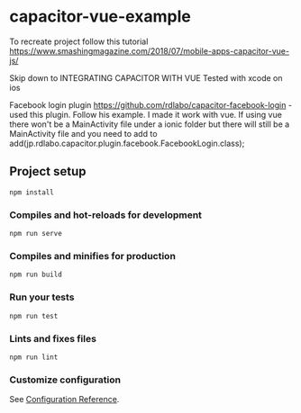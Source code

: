 # capacitor-vue-example


To recreate project follow this tutorial
https://www.smashingmagazine.com/2018/07/mobile-apps-capacitor-vue-js/

Skip down to INTEGRATING CAPACITOR WITH VUE
Tested with xcode on ios

Facebook login plugin
https://github.com/rdlabo/capacitor-facebook-login - used this plugin. Follow his example. I made it work with vue.
If using vue there won't be a MainActivity file under a ionic folder but there will still be a MainActivity file and you need to add to
add(jp.rdlabo.capacitor.plugin.facebook.FacebookLogin.class);




## Project setup
```
npm install
```

### Compiles and hot-reloads for development
```
npm run serve
```

### Compiles and minifies for production
```
npm run build
```

### Run your tests
```
npm run test
```

### Lints and fixes files
```
npm run lint
```

### Customize configuration
See [Configuration Reference](https://cli.vuejs.org/config/).
###


